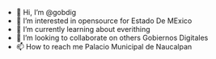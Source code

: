 - 👋 Hi, I’m @gobdig
- 👀 I’m interested in opensource for Estado De MExico
- 🌱 I’m currently learning about everithing
- 💞️ I’m looking to collaborate on others Gobiernos Digitales
- 📫 How to reach me Palacio Municipal de Naucalpan

<!---
gobdig/gobdig is a ✨ special ✨ repository because its `README.md` (this file) appears on your GitHub profile.
You can click the Preview link to take a look at your changes.
--->
